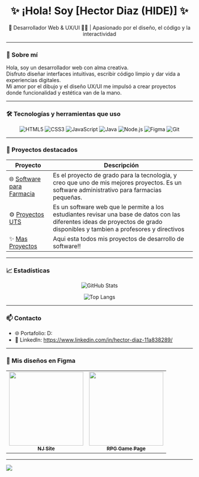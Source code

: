 <h1 align="center">✨ ¡Hola! Soy [Hector Diaz (HIDE)] ✨</h1>
<p align="center">🎨 Desarrollador Web & UX/UI 👨‍💻 | Apasionado por el diseño, el código y la interactividad</p>

---

### 🧠 Sobre mí

Hola, soy un desarrollador web con alma creativa.  
Disfruto diseñar interfaces intuitivas, escribir código limpio y dar vida a experiencias digitales.  
Mi amor por el dibujo y el diseño UX/UI me impulsó a crear proyectos donde funcionalidad y estética van de la mano.

---

### 🛠️ Tecnologías y herramientas que uso

<div align="center">

![HTML5](https://img.shields.io/badge/-HTML5-E34F26?logo=html5&logoColor=fff&style=flat)
![CSS3](https://img.shields.io/badge/-CSS3-1572B6?logo=css3&logoColor=fff&style=flat)
![JavaScript](https://img.shields.io/badge/-JavaScript-F7DF1E?logo=javascript&logoColor=000&style=flat)
![Java]([https://img.shields.io/badge/-Git-F05032?logo=git&logoColor=fff&style=flat](https://img.shields.io/badge/Java-ED8B00?style=for-the-badge&logo=openjdk&logoColor=white))
![Node.js](https://img.shields.io/badge/-Node.js-339933?logo=node.js&logoColor=fff&style=flat)
![Figma](https://img.shields.io/badge/-Figma-F24E1E?logo=figma&logoColor=fff&style=flat)
![Git](https://img.shields.io/badge/-Git-F05032?logo=git&logoColor=fff&style=flat)

</div>

---

### 🚀 Proyectos destacados

| Proyecto | Descripción |
| -------- | ----------- |
| 🌐 [Software para Farmacia](#) | Es el proyecto de grado para la tecnologia, y creo que uno de mis mejores proyectos. Es un software administrativo para farmacias pequeñas. |
| ⚙️ [Proyectos UTS](https://github.com/HideAkki/PROYECTOS-UTS-2.0) | Es un software web que le permite a los estudiantes revisar una base de datos con las diferentes ideas de proyectos de grado disponibles y tambien a profesores y directivos |
| ✨ [Mas Proyectos](https://github.com/HideAkki?tab=repositories) | Aqui esta todos mis proyectos de desarrollo de software!! |

---

### 📈 Estadísticas

<div align="center">

![GitHub Stats](https://github-readme-stats.vercel.app/api?username=HideAkki&show_icons=true&theme=tokyonight&hide_border=true&hide=prs)

![Top Langs](https://github-readme-stats.vercel.app/api/top-langs/?username=HideAkki&layout=compact&theme=tokyonight&hide_border=true)

</div>

---

### 📫 Contacto

- 🌐 Portafolio: D:
- 💼 LinkedIn: https://www.linkedin.com/in/hector-diaz-11a838289/

---

### 🎨 Mis diseños en Figma

<table>
  <tr>
    <td align="center">
      <a href="https://www.figma.com/design/LfeRS0IBCbdGjvDrKfeBLR/NewJeans-Promo-Site?node-id=30-12&t=TZQdeUFzemtjuhkX-1" target="_blank">
        <img src="https://i.imgur.com/bwCtWIa.png" width="200" /><br/>
        <sub><b>NJ Site</b></sub>
      </a>
    </td>
    <td align="center">
      <a href="https://www.figma.com/design/vRZLkyl87K0alhNtI4ui1z/RPG-GAME-WEBSITE?node-id=0-1&t=dC18uqNQL8gxLVaD-1" target="_blank">
        <img src="https://i.imgur.com/Oxo5WUq.png" width="200" /><br/>
        <sub><b>RPG Game Page</b></sub>
      </a>
    </td>
  </tr>
</table>

---
<img src="https://media1.giphy.com/media/v1.Y2lkPTc5MGI3NjExYnh1azlkem5nM2doeG04czFiMDIzNHI2ZDg1bDFnNGZncm9lejllayZlcD12MV9pbnRlcm5hbF9naWZfYnlfaWQmY3Q9Zw/NXnTlsbJ1cgK5mcQiU/giphy.gif" />

